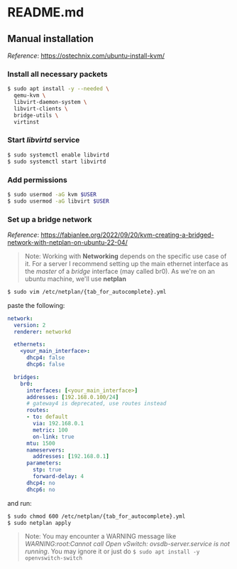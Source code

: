 # README.md

## Manual installation

*Reference*: https://ostechnix.com/ubuntu-install-kvm/

### Install all necessary packets

```sh
$ sudo apt install -y --needed \
  qemu-kvm \
  libvirt-daemon-system \
  libvirt-clients \
  bridge-utils \
  virtinst
```

### Start *libvirtd* service

```sh
$ sudo systemctl enable libvirtd
$ sudo systemctl start libvirtd
```

### Add permissions

```sh
$ sudo usermod -aG kvm $USER
$ sudo usermod -aG libvirt $USER
```

### Set up a bridge network

*Reference*: https://fabianlee.org/2022/09/20/kvm-creating-a-bridged-network-with-netplan-on-ubuntu-22-04/

>Note: Working with **Networking** depends on the specific use case of it. For a server I recommend setting up the main ethernet interface as the *master* of a *bridge* interface (may called br0). As we're on an ubuntu machine, we'll use **netplan**

```sh
$ sudo vim /etc/netplan/{tab_for_autocomplete}.yml
```
paste the following:

```yml
network:
  version: 2
  renderer: networkd

  ethernets:
    <your_main_interface>:
      dhcp4: false 
      dhcp6: false 

  bridges:
    br0:
      interfaces: [<your_main_interface>]
      addresses: [192.168.0.100/24]
      # gateway4 is deprecated, use routes instead
      routes:
      - to: default
        via: 192.168.0.1
        metric: 100
        on-link: true
      mtu: 1500
      nameservers:
        addresses: [192.168.0.1]
      parameters:
        stp: true
        forward-delay: 4
      dhcp4: no
      dhcp6: no
```

and run: 

```sh
$ sudo chmod 600 /etc/netplan/{tab_for_autocomplete}.yml
$ sudo netplan apply
```

>Note: You may encounter a WARNING message like *WARNING:root:Cannot call Open vSwitch: ovsdb-server.service is not running*. You may ignore it or just do ```$ sudo apt install -y openvswitch-switch```
